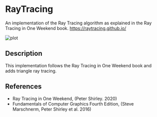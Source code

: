 # RayTracing
An implementation of the Ray Tracing algorithm as explained in the Ray Tracing in One Weekend book.
https://raytracing.github.io/

![plot](./triangle_demo.png)
## Description
This implementation follows the Ray Tracing in One Weekend book and adds triangle ray tracing.

## References
<ul>
<li>Ray Tracing in One Weekend, (Peter Shirley. 2020)</li>
<li>Fundamentals of Computer Graphics Fourth Edition, (Steve Marschnerm, Peter Shirley et al. 2016)</li>
</ul>


